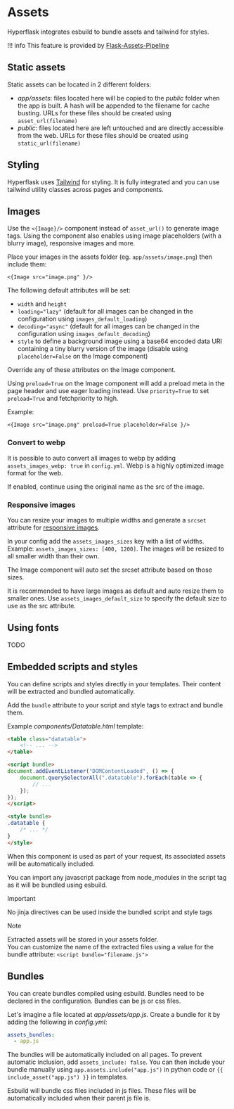 # Assets

Hyperflask integrates esbuild to bundle assets and tailwind for styles.

!!! info
    This feature is provided by [Flask-Assets-Pipeline](https://github.com/hyperflask/flask-assets-pipeline)

## Static assets

Static assets can be located in 2 different folders:

 - *app/assets*: files located here will be copied to the *public* folder when the app is built. A hash will be appended to the filename for cache busting. URLs for these files should be created using `asset_url(filename)`
 - *public*: files located here are left untouched and are directly accessible from the web. URLs for these files should be created using `static_url(filename)`

## Styling

Hyperflask uses [Tailwind](https://tailwindcss.com/) for styling. It is fully integrated and you can use tailwind utility classes across pages and components.

## Images

Use the `<{Image}/>` component instead of `asset_url()` to generate image tags.
Using the component also enables using image placeholders (with a blurry image), responsive images and more.

Place your images in the assets folder (eg. `app/assets/image.png`) then include them:

```
<{Image src="image.png" }/>
```

The following default attributes will be set:

- `width` and `height`
- `loading="lazy"` (default for all images can be changed in the configuration using `images_default_loading`)
- `decoding="async"` (default for all images can be changed in the configuration using `images_default_decoding`)
- `style` to define a background image using a base64 encoded data URI containing a tiny blurry version of the image (disable using `placeholder=False` on the Image component)

Override any of these attributes on the Image component.

Using `preload=True` on the Image component will add a preload meta in the page header and use eager loading instead. Use `priority=True` to set `preload=True` and fetchpriority to high.

Example:

```
<{Image src="image.png" preload=True placeholder=False }/>
```

### Convert to webp

It is possible to auto convert all images to webp by adding `assets_images_webp: true` in `config.yml`. Webp is a highly optimized image format for the web.

If enabled, continue using the original name as the src of the image.

### Responsive images

You can resize your images to multiple widths and generate a `srcset` attribute for [responsive images](https://developer.mozilla.org/en-US/docs/Web/HTML/Guides/Responsive_images).

In your config add the `assets_images_sizes` key with a list of widths. Example: `assets_images_sizes: [400, 1200]`.
The images will be resized to all smaller width than their own.

The Image component will auto set the srcset attribute based on those sizes.

It is recommended to have large images as default and auto resize them to smaller ones. Use `assets_images_default_size` to specify the default size to use as the src attribute.

## Using fonts

TODO

## Embedded scripts and styles

You can define scripts and styles directly in your templates. Their content will be extracted and bundled automatically.

Add the `bundle` attribute to your script and style tags to extract and bundle them.

Example *components/Datatable.html* template:

```html
<table class="datatable">
    <!-- ... -->
</table>

<script bundle>
document.addEventListener("DOMContentLoaded", () => {
    document.querySelectorAll(".datatable").forEach(table => {
        // ...
    });
});
</script>

<style bundle>
.datatable {
    /* ... */
}
</style>
```

When this component is used as part of your request, its associated assets will be automatically included.

You can import any javascript package from node_modules in the script tag as it will be bundled using esbuild.

> [!IMPORTANT]
> No jinja directives can be used inside the bundled script and style tags

> [!NOTE]
> Extracted assets will be stored in your assets folder.  
> You can customize the name of the extracted files using a value for the bundle attribute: `<script bundle="filename.js">`

## Bundles

You can create bundles compiled using esbuild. Bundles need to be declared in the configuration. Bundles can be js or css files.

Let's imagine a file located at *app/assets/app.js*. Create a bundle for it by adding the following in *config.yml*:

```yaml
assets_bundles:
  - app.js
```

The bundles will be automatically included on all pages. To prevent automatic inclusion, add `assets_include: false`.
You can then include your bundle manually using `app.assets.include("app.js")` in python code or `{{ include_asset("app.js") }}` in templates.

Esbuild will bundle css files included in js files. These files will be automatically included when their parent js file is.